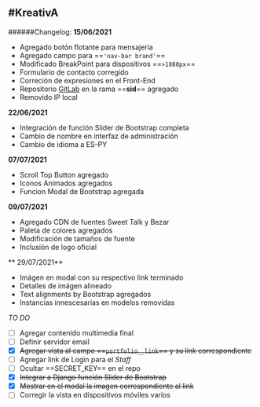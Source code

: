 #KreativA
---
######Changelog:
**15/06/2021**

- Agregado botón flotante para mensajería
- Agregado campo para ==`'nav-bar brand'`==
- Modificado BreakPoint para dispositivos ==`>1080px`==
- Formulario de contacto corregido
- Correción de expresiones en el Front-End
- Repositorio [GitLab](https://gitlab.com/pescado_rabioso/kreativa) en la rama ==**sid**== agregado
- Removido IP local

**22/06/2021**

- Integración de función Slider de Bootstrap completa
- Cambio de nombre en interfaz de administración
- Cambio de idioma a ES-PY

**07/07/2021**

- Scroll Top Button agregado
- Iconos Animados agregados
- Funcion Modal de Bootstrap agregada

**09/07/2021**

- Agregado CDN de fuentes Sweet Talk y Bezar
- Paleta de colores agregados
- Modificación de tamaños de fuente
- Inclusión de logo oficial 

** 29/07/2021**
- Imágen en modal con su respectivo link terminado
- Detalles de imágen alineado
- Text alignments by Bootstrap agregados
- Instancias innescesarias en modelos removidas

*TO DO*

- [ ] Agregar contenido multimedia final
- [ ] Definir servidor email
- [x] ~~Agregar vista al campo ==`portfolio__link`== y su link correspondiente~~
- [ ] Agregar link de Login para el *Staff*
- [ ] Ocultar ==SECRET_KEY== en el repo
- [x] ~~Integrar a Django función Slider de Bootstrap~~
- [x] ~~Mostrar en el modal la imagen correspondiente al link~~
- [ ] Corregir la vista en dispositivos móviles varios